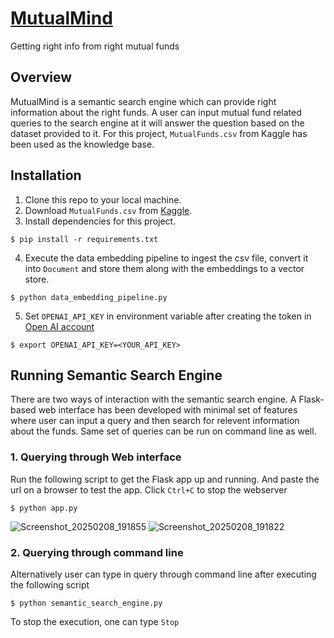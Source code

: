 # [MutualMind](https://github.com/NanduBC/mutual_mind)
Getting right info from right mutual funds

## Overview
MutualMind is a semantic search engine which can provide right information about the right funds. A user can input mutual fund related queries to the search engine at it will answer the question based on the dataset provided to it. For this project,  `MutualFunds.csv` from Kaggle has been used as the knowledge base.

## Installation
1. Clone this repo to your local machine.
2. Download `MutualFunds.csv` from [Kaggle](https://www.kaggle.com/datasets/stefanoleone992/mutual-funds-and-etfs?select=MutualFunds.csv).
3. Install dependencies for this project.
```
$ pip install -r requirements.txt
```
4. Execute the data embedding pipeline to ingest the csv file, convert it into `Document` and store them along with the embeddings to a vector store.
```
$ python data_embedding_pipeline.py
```
5. Set `OPENAI_API_KEY` in environment variable after creating the token in [Open AI account](https://platform.openai.com/api-keys)
```
$ export OPENAI_API_KEY=<YOUR_API_KEY>
```

## Running Semantic Search Engine

There are two ways of interaction with the semantic search engine. A Flask-based web interface has been developed with minimal set of features where user can input a query and then search for relevent information about the funds. Same set of queries can be run on command line as well.

### 1. Querying through Web interface
Run the following script to get the Flask app up and running. And paste the url on a browser to test the app. Click `Ctrl+C` to stop the webserver
```
$ python app.py
```
![Screenshot_20250208_191855](https://github.com/user-attachments/assets/a4c0be81-10ac-48f7-8295-f7157922ebf7)
![Screenshot_20250208_191822](https://github.com/user-attachments/assets/5a53afb5-aada-45ec-b57e-ead5b22800fa)

### 2. Querying through command line
Alternatively user can type in query through command line after executing the following script
```
$ python semantic_search_engine.py
```
To stop the execution, one can type `Stop`



